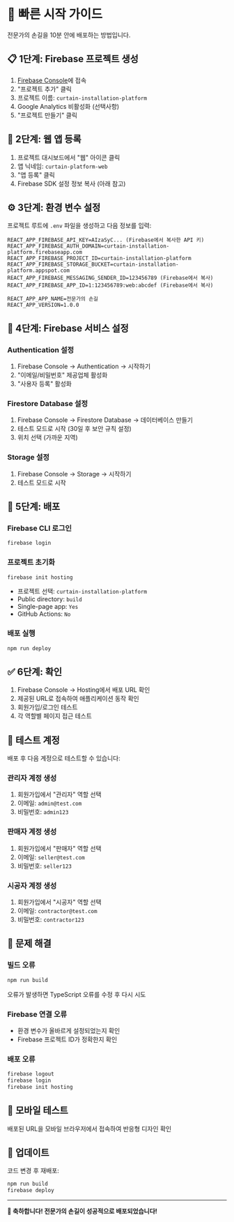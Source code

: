 # 🚀 빠른 시작 가이드

전문가의 손길을 10분 안에 배포하는 방법입니다.

## 📋 1단계: Firebase 프로젝트 생성

1. [Firebase Console](https://console.firebase.google.com/)에 접속
2. "프로젝트 추가" 클릭
3. 프로젝트 이름: `curtain-installation-platform`
4. Google Analytics 비활성화 (선택사항)
5. "프로젝트 만들기" 클릭

## 🔧 2단계: 웹 앱 등록

1. 프로젝트 대시보드에서 "웹" 아이콘 클릭
2. 앱 닉네임: `curtain-platform-web`
3. "앱 등록" 클릭
4. Firebase SDK 설정 정보 복사 (아래 참고)

## ⚙️ 3단계: 환경 변수 설정

프로젝트 루트에 `.env` 파일을 생성하고 다음 정보를 입력:

```env
REACT_APP_FIREBASE_API_KEY=AIzaSyC... (Firebase에서 복사한 API 키)
REACT_APP_FIREBASE_AUTH_DOMAIN=curtain-installation-platform.firebaseapp.com
REACT_APP_FIREBASE_PROJECT_ID=curtain-installation-platform
REACT_APP_FIREBASE_STORAGE_BUCKET=curtain-installation-platform.appspot.com
REACT_APP_FIREBASE_MESSAGING_SENDER_ID=123456789 (Firebase에서 복사)
REACT_APP_FIREBASE_APP_ID=1:123456789:web:abcdef (Firebase에서 복사)

REACT_APP_APP_NAME=전문가의 손길
REACT_APP_VERSION=1.0.0
```

## 🔐 4단계: Firebase 서비스 설정

### Authentication 설정
1. Firebase Console → Authentication → 시작하기
2. "이메일/비밀번호" 제공업체 활성화
3. "사용자 등록" 활성화

### Firestore Database 설정
1. Firebase Console → Firestore Database → 데이터베이스 만들기
2. 테스트 모드로 시작 (30일 후 보안 규칙 설정)
3. 위치 선택 (가까운 지역)

### Storage 설정
1. Firebase Console → Storage → 시작하기
2. 테스트 모드로 시작

## 🚀 5단계: 배포

### Firebase CLI 로그인
```bash
firebase login
```

### 프로젝트 초기화
```bash
firebase init hosting
```
- 프로젝트 선택: `curtain-installation-platform`
- Public directory: `build`
- Single-page app: `Yes`
- GitHub Actions: `No`

### 배포 실행
```bash
npm run deploy
```

## ✅ 6단계: 확인

1. Firebase Console → Hosting에서 배포 URL 확인
2. 제공된 URL로 접속하여 애플리케이션 동작 확인
3. 회원가입/로그인 테스트
4. 각 역할별 페이지 접근 테스트

## 🎯 테스트 계정

배포 후 다음 계정으로 테스트할 수 있습니다:

### 관리자 계정 생성
1. 회원가입에서 "관리자" 역할 선택
2. 이메일: `admin@test.com`
3. 비밀번호: `admin123`

### 판매자 계정 생성
1. 회원가입에서 "판매자" 역할 선택
2. 이메일: `seller@test.com`
3. 비밀번호: `seller123`

### 시공자 계정 생성
1. 회원가입에서 "시공자" 역할 선택
2. 이메일: `contractor@test.com`
3. 비밀번호: `contractor123`

## 🔧 문제 해결

### 빌드 오류
```bash
npm run build
```
오류가 발생하면 TypeScript 오류를 수정 후 다시 시도

### Firebase 연결 오류
- 환경 변수가 올바르게 설정되었는지 확인
- Firebase 프로젝트 ID가 정확한지 확인

### 배포 오류
```bash
firebase logout
firebase login
firebase init hosting
```

## 📱 모바일 테스트

배포된 URL을 모바일 브라우저에서 접속하여 반응형 디자인 확인

## 🔄 업데이트

코드 변경 후 재배포:
```bash
npm run build
firebase deploy
```

---

**🎉 축하합니다! 전문가의 손길이 성공적으로 배포되었습니다!**
